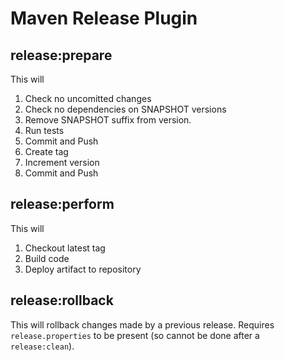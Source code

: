 # Maven Release Plugin

## release:prepare
This will
1. Check no uncomitted changes  
1. Check no dependencies on SNAPSHOT versions
2. Remove SNAPSHOT suffix from version.
3. Run tests
4. Commit and Push
5. Create tag
6. Increment version
7. Commit and Push

## release:perform
This will
1. Checkout latest tag
2. Build code
3. Deploy artifact to repository

## release:rollback
This will rollback changes made by a previous release.
Requires `release.properties` to be present (so cannot be done after a `release:clean`).
